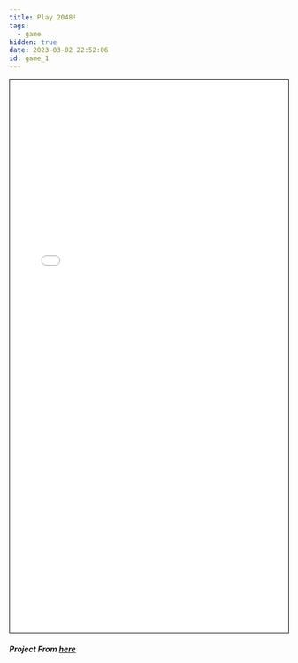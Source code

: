 ```yaml
---
title: Play 2048!
tags:
  - game
hidden: true
date: 2023-03-02 22:52:06
id: game_1
---
```

<iframe src="/javascript/2048/index.html" width="100%" height="1000" scrolling="no" style="border:1px solid black;">
</iframe>

##### Project From [here](https://github.com/gabrielecirulli/2048)